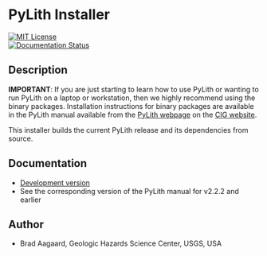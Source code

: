 # PyLith Installer

[![MIT License](https://img.shields.io/badge/license-MIT-blue.svg)](https://github.com/geodynamics/pylith_installer/blob/master/COPYING) \
[![Documentation Status](https://readthedocs.org/projects/pylith-installer/badge/?version=latest)](https://pylith-installer.readthedocs.io/en/latest/?badge=latest)

## Description

**IMPORTANT**: If you are just starting to learn how to use PyLith or wanting to run PyLith on a laptop or workstation, then we highly recommend using the binary packages. Installation instructions for binary packages are available in the PyLith manual available from the [PyLith webpage](https://geodynamics.org/cig/software/pylith/) on the [CIG website](https://geodynamics.org).

This installer builds the current PyLith release and its dependencies from source.

## Documentation

* [Development version](https://pylith-installer.readthedocs.io/en/latest/)
* See the corresponding version of the PyLith manual for v2.2.2 and earlier

## Author

* Brad Aagaard, Geologic Hazards Science Center, USGS, USA
